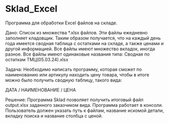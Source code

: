 # Sklad_Excel
Программа для обработки Excel файлов на складе.

Дано:
Cписок из множества *.xlsx файлов. Эти файлы ежедневно заполняет кладовщик. 
Таким образом получается, что на каждый день года имеется сводная таблица с остатками на складе, а также ценами и другой информацией.
Все файлы имеют множество вкладок, иногда разное.
Все файлы имеют одинаковые названия типа: Сводная по остаткам ТМЦ(05.03.24).xlsx

Задача:
Необходимо написать программу, которая сможет по наименованию или артикулу находить цену товара,
чтобы в итоге можно было получить сводную таблицу, такого вида:

ДАТА / НАИМЕНОВАНИЕ / ЦЕНА

Решение:
Программа Sklad позволяет получить итоговый файл output.xlsx заданного заказчиком вида. 
Программа работает в консоли. 
Пользователь должен указать путь к файлам, название искомой детали, вкладку поиска и название столбца с ценой.
